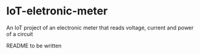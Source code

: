 # IoT-eletronic-meter
 An IoT project of an electronic meter that reads voltage, current and power of a circuit

README to be written

